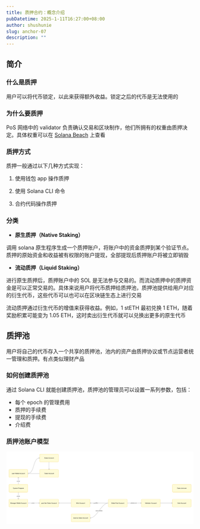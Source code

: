 ```yaml
---
title: 质押合约：概念介绍
pubDatetime: 2025-1-11T16:27:00+08:00
author: shushunie
slug: anchor-07
description: ""
---
```


## 简介

### 什么是质押

用户可以将代币锁定，以此来获得额外收益。锁定之后的代币是无法使用的

### 为什么要质押

PoS 网络中的 validator 负责确认交易和区块制作，他们所拥有的权重由质押决定。具体权重可以在 [Solana Beach](https://solanabeach.io/validators) 上查看

### 质押方式

质押一般通过以下几种方式实现：

1. 使用钱包 app 操作质押

2. 使用 Solana CLI 命令

3. 合约代码操作质押

### 分类

- **原生质押（Native Staking）**

调用 solana 原生程序生成一个质押账户，将账户中的资金质押到某个验证节点。质押的原始资金和收益被有权限的账户提现，全部提现后质押账户将被立即销毁

- **流动质押（Liquid Staking）**

进行原生质押后，质押账户中的 SOL 是无法参与交易的。而流动质押中的质押资金是可以正常交易的。具体来说用户将代币质押给质押池，质押池提供给用户对应的衍生代币，这些代币可以也可以在区块链生态上进行交易

流动质押通过衍生代币的增值来获得收益。例如，1 stETH 最初兑换 1 ETH，随着奖励积累可能变为 1.05 ETH，这时卖出衍生代币就可以兑换出更多的原生代币

## 质押池

用户将自己的代币存入一个共享的质押池，池内的资产由质押协议或节点运营者统一管理和质押。有点类似理财产品

### 如何创建质押池

通过 Solana CLI 就能创建质押池，质押池的管理员可以设置一系列参数，包括：

- 每个 epoch 的管理费用
- 质押的手续费
- 提现的手续费
- 介绍费

### 质押池账户模型

![alt text](../../assets/images/anchor-07/stake.png)
